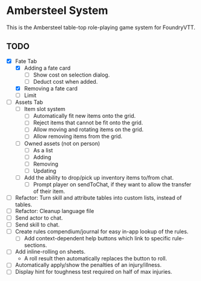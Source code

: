 # Ambersteel System

This is the Ambersteel table-top role-playing game system for FoundryVTT. 

## TODO
* [X] Fate Tab
  * [X] Adding a fate card
    * [ ] Show cost on selection dialog. 
    * [ ] Deduct cost when added. 
  * [X] Removing a fate card
  * [ ] Limit
* [ ] Assets Tab
  * [ ] Item slot system
    * [ ] Automatically fit new items onto the grid. 
    * [ ] Reject items that cannot be fit onto the grid. 
    * [ ] Allow moving and rotating items on the grid. 
    * [ ] Allow removing items from the grid. 
  * [ ] Owned assets (not on person)
    * [ ] As a list
    * [ ] Adding
    * [ ] Removing
    * [ ] Updating
  * [ ] Add the ability to drop/pick up inventory items to/from chat. 
    * [ ] Prompt player on sendToChat, if they want to allow the transfer of their item. 
* [ ] Refactor: Turn skill and attribute tables into custom lists, instead of tables.
* [ ] Refactor: Cleanup language file
* [ ] Send actor to chat. 
* [ ] Send skill to chat. 
* [ ] Create rules compendium/journal for easy in-app lookup of the rules. 
  * [ ] Add context-dependent help buttons which link to specific rule-sections. 
* [ ] Add inline-rolling on sheets.
  * A roll result then automatically replaces the button to roll. 
* [ ] Automatically apply/show the penalties of an injury/illness. 
* [ ] Display hint for toughness test required on half of max injuries. 